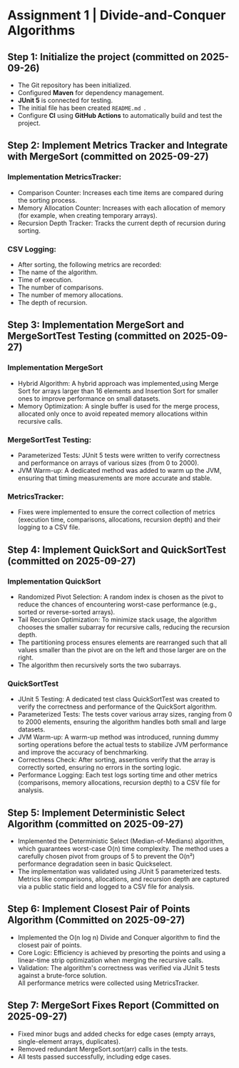 # Assignment 1 | Divide-and-Conquer Algorithms

## Step 1: Initialize the project (committed on 2025-09-26)
- The Git repository has been initialized.
- Configured **Maven** for dependency management.
- **JUnit 5** is connected for testing.
- The initial file has been created `README.md `.
- Configure **CI** using **GitHub Actions** to automatically build and test the project.

## Step 2: Implement Metrics Tracker and Integrate with MergeSort (committed on 2025-09-27)
### Implementation MetricsTracker:
- Comparison Counter: Increases each time items are compared during the sorting process.
- Memory Allocation Counter: Increases with each allocation of memory (for example, when creating temporary arrays).
- Recursion Depth Tracker: Tracks the current depth of recursion during sorting.
### CSV Logging:
- After sorting, the following metrics are recorded:
- The name of the algorithm.
- Time of execution.
- The number of comparisons.
- The number of memory allocations.
- The depth of recursion.

## Step 3: Implementation MergeSort and MergeSortTest Testing (committed on 2025-09-27)
### Implementation MergeSort
- Hybrid Algorithm: A hybrid approach was implemented,using Merge Sort for arrays larger than 16 elements and Insertion Sort for smaller ones to improve performance on small datasets.
- Memory Optimization: A single buffer is used for the merge process, allocated only once to avoid repeated memory allocations within recursive calls.
### MergeSortTest Testing:
- Parameterized Tests: JUnit 5 tests were written to verify correctness and performance on arrays of various sizes (from 0 to 2000).
- JVM Warm-up: A dedicated method was added to warm up the JVM, ensuring that timing measurements are more accurate and stable.
### MetricsTracker:
- Fixes were implemented to ensure the correct collection of metrics (execution time, comparisons, allocations, recursion depth) and their logging to a CSV file.

## Step 4: Implement QuickSort and QuickSortTest (committed on 2025-09-27)
### Implementation QuickSort
- Randomized Pivot Selection: A random index is chosen as the pivot to reduce the chances of encountering worst-case performance (e.g., sorted or reverse-sorted arrays).
- Tail Recursion Optimization: To minimize stack usage, the algorithm chooses the smaller subarray for recursive calls, reducing the recursion depth.
- The partitioning process ensures elements are rearranged such that all values smaller than the pivot are on the left and those larger are on the right.
- The algorithm then recursively sorts the two subarrays.

### QuickSortTest
- JUnit 5 Testing: A dedicated test class QuickSortTest was created to verify the correctness and performance of the QuickSort algorithm.
- Parameterized Tests: The tests cover various array sizes, ranging from 0 to 2000 elements, ensuring the algorithm handles both small and large datasets.
- JVM Warm-up: A warm-up method was introduced, running dummy sorting operations before the actual tests to stabilize JVM performance and improve the accuracy of benchmarking.
- Correctness Check: After sorting, assertions verify that the array is correctly sorted, ensuring no errors in the sorting logic.
- Performance Logging: Each test logs sorting time and other metrics (comparisons, memory allocations, recursion depth) to a CSV file for analysis.

## Step 5: Implement Deterministic Select Algorithm (committed on 2025-09-27)

- Implemented the Deterministic Select (Median-of-Medians) algorithm, which guarantees worst-case O(n) time complexity.
The method uses a carefully chosen pivot from groups of 5 to prevent the O(n²) performance degradation seen in basic Quickselect.
- The implementation was validated using JUnit 5 parameterized tests.
Metrics like comparisons, allocations, and recursion depth are captured via a public static field and logged to a CSV file for analysis.

## Step 6: Implement Closest Pair of Points Algorithm (Committed on 2025-09-27)

- Implemented the O(n log n) Divide and Conquer algorithm to find the closest pair of points.
- Core Logic: Efficiency is achieved by presorting the points and using a linear-time strip optimization when merging the recursive calls.
- Validation: The algorithm's correctness was verified via JUnit 5 tests against a brute-force solution.  
  All performance metrics were collected using MetricsTracker.

## Step 7: MergeSort Fixes Report (Committed on 2025-09-27)
- Fixed minor bugs and added checks for edge cases (empty arrays, single-element arrays, duplicates).
- Removed redundant MergeSort.sort(arr) calls in the tests.
- All tests passed successfully, including edge cases.